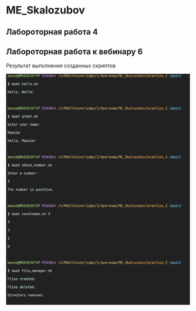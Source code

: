 # ME_Skalozubov
## Лабороторная работа 4

## Лабороторная работа к вебинару 6
Результат выполнения созданных скриптов

![img.png](img_data/practice_3.png)
